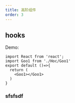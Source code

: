```yaml
---
title: 高阶组件
order: 3
---
```

## hooks 

Demo:

```tsx
import React from 'react';
import Goo1 from './Hoc/Goo1'
export default ()=>{
  return (
    <Goo1></Goo1>
  )
}
```
### sfsfsdf
